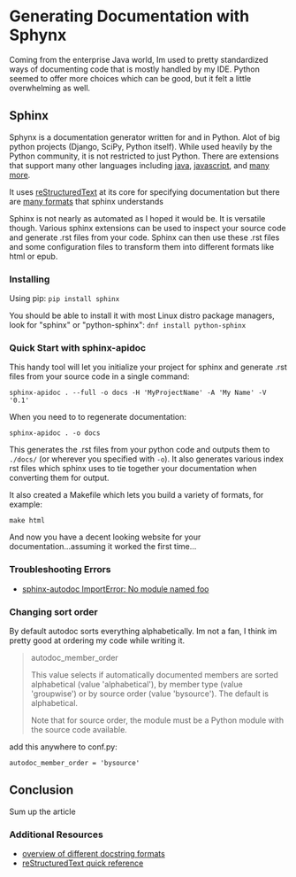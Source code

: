 # Generating Documentation with Sphynx
Coming from the enterprise Java world, Im used to pretty standardized ways of
documenting code that is mostly handled by my IDE. Python seemed to offer more
choices which can be good, but it felt a little overwhelming as well.

## Sphinx
Sphynx is a documentation generator written for and in Python. Alot of big python
projects (Django, SciPy, Python itself). While used heavily by the Python community,
it is not restricted to just Python. There are extensions that support many other
languages including [java](http://bronto.github.io/javasphinx/),
[javascript](http://www.sphinx-doc.org/en/stable/domains.html#the-javascript-domain),
and [many more](https://bitbucket.org/birkenfeld/sphinx-contrib/).

It uses [reStructuredText](http://docutils.sourceforge.net/docs/ref/rst/restructuredtext.html)
at its core for specifying documentation but there are
[many formats](http://stackoverflow.com/questions/3898572/what-is-the-standard-python-docstring-format)
that sphinx understands

Sphinx is not nearly as automated as I hoped it would be. It is versatile though.
Various sphinx extensions can be used to inspect your source code and generate .rst
files from your code. Sphinx can then use these .rst files and some configuration
files to transform them into different formats like html or epub.

### Installing
Using pip: `pip install sphinx`  

You should be able to install it with most Linux distro package managers, look for
"sphinx" or "python-sphinx": `dnf install python-sphinx`

### Quick Start with sphinx-apidoc
This handy tool will let you initialize your project for sphinx and generate .rst
files from your source code in a single command:
```
sphinx-apidoc . --full -o docs -H 'MyProjectName' -A 'My Name' -V '0.1'
```

When you need to to regenerate documentation:
```
sphinx-apidoc . -o docs
```

This generates the .rst files from your python code and outputs them to `./docs/`
(or wherever you specified with `-o`). It also generates various index rst files
which sphinx uses to tie together your documentation when converting them for
output.

It also created a Makefile which lets you build a variety of formats, for example:
```
make html
```

And now you have a decent looking website for your documentation...assuming it worked
the first time...

### Troubleshooting Errors
* [sphinx-autodoc ImportError: No module named foo](autodoc-import.md)


### Changing sort order
By default autodoc sorts everything alphabetically. Im not a fan, I think im pretty
good at ordering my code while writing it.

> autodoc_member_order
>
>This value selects if automatically documented members are sorted alphabetical
>(value 'alphabetical'), by member type (value 'groupwise') or by source order
>(value 'bysource'). The default is alphabetical.
>
>Note that for source order, the module must be a Python module with the source code available.

add this anywhere to conf.py:
```
autodoc_member_order = 'bysource'
```

## Conclusion
Sum up the article

### Additional Resources
* [overview of different docstring formats](http://stackoverflow.com/questions/3898572/what-is-the-standard-python-docstring-format)
* [reStructuredText quick reference](http://docutils.sourceforge.net/docs/user/rst/quickref.html)
